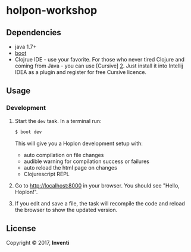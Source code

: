 # holpon-workshop

## Dependencies

- java 1.7+
- [boot][1]
- Clojrue IDE - use your favorite. For those who never tired Clojure and coming from Java - you can use [Cursive] [2]. Just install it into Intellij IDEA as a plugin and register for free Cursive licence.


## Usage
### Development
1. Start the `dev` task. In a terminal run:
    ```bash
    $ boot dev
    ```
    This will give you a  Hoplon development setup with:
    - auto compilation on file changes
    - audible warning for compilation success or failures
    - auto reload the html page on changes
    - Clojurescript REPL

2. Go to [http://localhost:8000][3] in your browser. You should see "Hello, Hoplon!".

3. If you edit and save a file, the task will recompile the code and reload the
   browser to show the updated version.

## License

Copyright © 2017, **Inventi**

[1]: http://boot-clj.com
[2]: https://cursive-ide.com
[3]: http://localhost:8000
[4]: http://hoplon.io
